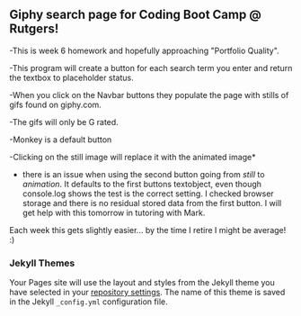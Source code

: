 ## Giphy search page for Coding Boot Camp @ Rutgers!

-This is week 6 homework and hopefully approaching "Portfolio Quality". 

-This program will create a button for each search term you enter and return the textbox to placeholder status.

-When you click on the Navbar buttons they populate the page with stills of gifs found on giphy.com. 

-The gifs will only be G rated. 

-Monkey is a default button

-Clicking on the still image will replace it with the animated image* 

* there is an issue when using the second button going from _still_ to _animation_. It defaults to the first buttons textobject, even though console.log shows the test is the correct setting. I checked browser storage and there is no residual stored data from the first button. I will get help with this tomorrow in tutoring with Mark.

Each week this gets slightly easier... by the time I retire I might be average! :)

### Jekyll Themes

Your Pages site will use the layout and styles from the Jekyll theme you have selected in your [repository settings](https://github.com/Pattycake125/GiphySearch/settings). The name of this theme is saved in the Jekyll `_config.yml` configuration file.

